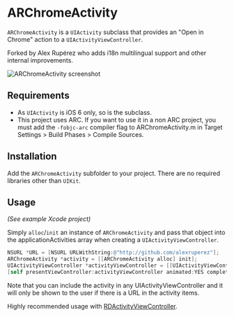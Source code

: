 # ARChromeActivity

`ARChromeActivity` is a `UIActivity` subclass that provides an "Open in Chrome" action to a `UIActivityViewController`.

Forked by Alex Rupérez who adds i18n multilingual support and other internal improvements. 

![ARChromeActivity screenshot](https://raw.github.com/alexruperez/ARChromeActivity/master/screenshot.png "ARChromeActivity screenshot")

## Requirements

- As `UIActivity` is iOS 6 only, so is the subclass.
- This project uses ARC. If you want to use it in a non ARC project, you must add the `-fobjc-arc` compiler flag to ARChromeActivity.m in Target Settings > Build Phases > Compile Sources.

## Installation

Add the `ARChromeActivity` subfolder to your project. There are no required libraries other than `UIKit`.

## Usage

*(See example Xcode project)*

Simply `alloc`/`init` an instance of `ARChromeActivity` and pass that object into the applicationActivities array when creating a `UIActivityViewController`.

```objectivec
NSURL *URL = [NSURL URLWithString:@"http://github.com/alexruperez"];
ARChromeActivity *activity = [[ARChromeActivity alloc] init];
UIActivityViewController *activityViewController = [[UIActivityViewController alloc] initWithActivityItems:@[URL] applicationActivities:@[activity]];
[self presentViewController:activityViewController animated:YES completion:nil];
```

Note that you can include the activity in any UIActivityViewController and it will only be shown to the user if there is a URL in the activity items.

Highly recommended usage with [RDActivityViewController](https://github.com/rdougan/RDActivityViewController).
